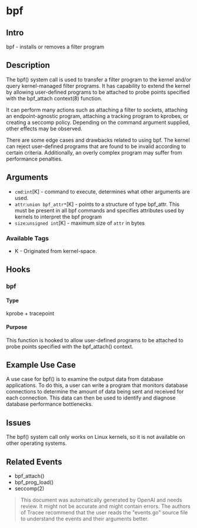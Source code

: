 
# bpf

## Intro
bpf - installs or removes a filter program

## Description
The bpf() system call is used to transfer a filter program to the kernel and/or query kernel-managed filter programs. It has capability to extend the kernel by allowing user-defined programs to be attached to probe points specified with the bpf_attach context(8) function. 

It can perform many actions such as attaching a filter to sockets, attaching an endpoint-agnostic program, attaching a tracking program to kprobes, or creating a seccomp policy. Depending on the command argument supplied, other effects may be observed.

There are some edge cases and drawbacks related to using bpf. The kernel can reject user-defined programs that are found to be invalid according to certain criteria. Additionally, an overly complex program may suffer from performance penalties.

## Arguments
* `cmd`:`int`[K] - command to execute, determines what other arguments are used. 
* `attr`:`union bpf_attr*`[K] - points to a structure of type bpf_attr. This must be present in all bpf commands and specifies attributes used by kernels to interpret the bpf program 
* `size`:`unsigned int`[K] - maximum size of `attr` in bytes

### Available Tags
* K - Originated from kernel-space.

## Hooks
### bpf
#### Type
kprobe + tracepoint
#### Purpose
This function is hooked to allow user-defined programs to be attached to probe points specified with the bpf_attach() context.

## Example Use Case
A use case for bpf() is to examine the output data from database applications. To do this, a user can write a program that monitors database connections to determine the amount of data being sent and received for each connection. This data can then be used to identify and diagnose database performance bottlenecks.

## Issues
The bpf() system call only works on Linux kernels, so it is not available on other operating systems. 

## Related Events
* bpf_attach()
* bpf_prog_load()
* seccomp(2)

> This document was automatically generated by OpenAI and needs review. It might
> not be accurate and might contain errors. The authors of Tracee recommend that
> the user reads the "events.go" source file to understand the events and their
> arguments better.
